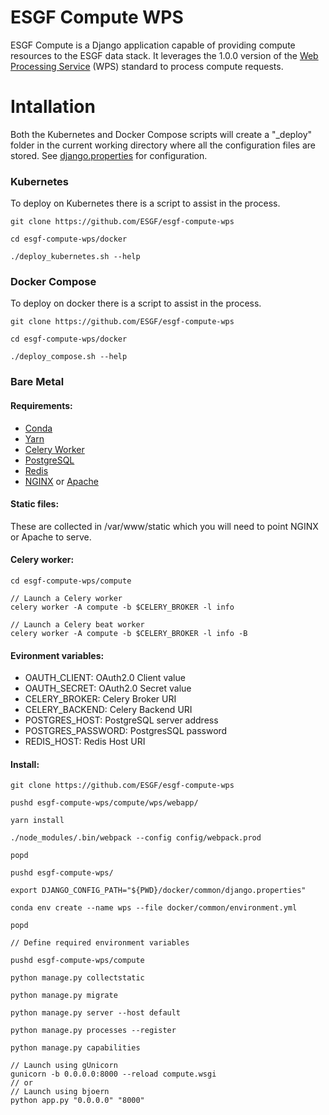 # ESGF Compute WPS

ESGF Compute is a Django application capable of providing compute resources to
the ESGF data stack. It leverages the 1.0.0 version of the [Web Processing Service](http://www.opengeospatial.org/standards/wps>) (WPS)
standard to process compute requests.

# Intallation

Both the Kubernetes and Docker Compose scripts will create a "_deploy" folder
in the current working directory where all the configuration files are stored.
See [django.properties](docker/common/django.properties) for configuration.

### Kubernetes

To deploy on Kubernetes there is a script to assist in the process.

```
git clone https://github.com/ESGF/esgf-compute-wps

cd esgf-compute-wps/docker

./deploy_kubernetes.sh --help
```

### Docker Compose

To deploy on docker there is a script to assist in the process.

```
git clone https://github.com/ESGF/esgf-compute-wps

cd esgf-compute-wps/docker

./deploy_compose.sh --help
```

### Bare Metal

#### Requirements:

* [Conda](https://conda.io/miniconda.html)
* [Yarn](https://yarnpkg.com/lang/en/docs/install/)
* [Celery Worker](http://docs.celeryproject.org/en/latest/userguide/workers.html)
* [PostgreSQL](https://www.postgresql.org/download/)
* [Redis](https://redis.io/topics/quickstart)
* [NGINX](https://www.nginx.com/resources/wiki/start/topics/tutorials/install/) or [Apache](https://httpd.apache.org/docs/trunk/install.html)

#### Static files:

These are collected in /var/www/static which you will need to point NGINX or Apache
to serve.

#### Celery worker:

```
cd esgf-compute-wps/compute

// Launch a Celery worker
celery worker -A compute -b $CELERY_BROKER -l info

// Launch a Celery beat worker
celery worker -A compute -b $CELERY_BROKER -l info -B
```

#### Evironment variables:

* OAUTH_CLIENT: 	OAuth2.0 Client value
* OAUTH_SECRET: 	OAuth2.0 Secret value
* CELERY_BROKER: 	Celery Broker URI
* CELERY_BACKEND: 	Celery Backend URI 
* POSTGRES_HOST: 	PostgreSQL server address
* POSTGRES_PASSWORD: 	PostgresSQL password
* REDIS_HOST: 		Redis Host URI

#### Install:

```
git clone https://github.com/ESGF/esgf-compute-wps

pushd esgf-compute-wps/compute/wps/webapp/

yarn install

./node_modules/.bin/webpack --config config/webpack.prod

popd

pushd esgf-compute-wps/

export DJANGO_CONFIG_PATH="${PWD}/docker/common/django.properties"

conda env create --name wps --file docker/common/environment.yml

popd

// Define required environment variables

pushd esgf-compute-wps/compute

python manage.py collectstatic

python manage.py migrate

python manage.py server --host default

python manage.py processes --register

python manage.py capabilities

// Launch using gUnicorn
gunicorn -b 0.0.0.0:8000 --reload compute.wsgi 
// or
// Launch using bjoern
python app.py "0.0.0.0" "8000"
```
